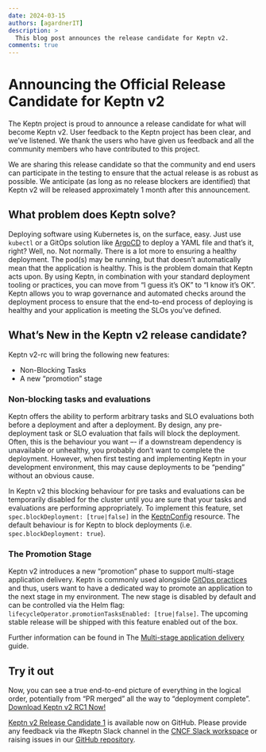 ```yaml
---
date: 2024-03-15
authors: [agardnerIT]
description: >
  This blog post announces the release candidate for Keptn v2.
comments: true
---
```


# Announcing the Official Release Candidate for Keptn v2

The Keptn project is proud to announce a release candidate for what will become Keptn v2.
User feedback to the Keptn project has been clear, and we’ve listened.
We thank the users who have given us feedback
and all the community members who have contributed to this project.

We are sharing this release candidate
so that the community and end users can participate in the testing
to ensure that the actual release is as robust as possible.
We anticipate (as long as no release blockers are identified)
that Keptn v2 will be released approximately 1 month after this announcement.

<!-- more -->

## What problem does Keptn solve?

Deploying software using Kubernetes is, on the surface, easy.
Just use `kubectl` or a GitOps solution like [ArgoCD](https://argoproj.github.io/cd/) to deploy a YAML file and that’s it, right?
Well, no.
Not normally.
There is a lot more to ensuring a healthy deployment.
The pod(s) may be running, but that doesn’t automatically mean that the application is healthy.
This is the problem domain that Keptn acts upon.
By using Keptn, in combination with your standard
deployment tooling or practices, you can move from “I guess it’s OK” to “I know it’s OK”.
Keptn allows you to wrap governance and automated checks around the deployment process to ensure that
the end-to-end process of deploying is healthy and your application is meeting the SLOs you’ve defined.

## What’s New in the Keptn v2 release candidate?

Keptn v2-rc will bring the following new features:

- Non-Blocking Tasks
- A new “promotion” stage

### Non-blocking tasks and evaluations

Keptn offers the ability to perform arbitrary tasks and SLO evaluations both before a deployment and after a deployment.
By design, any pre-deployment task or SLO evaluation that fails will block the deployment.
Often, this is the behaviour you want –- if a downstream dependency is unavailable or unhealthy,
you probably don’t want to complete the deployment.
However, when first testing and implementing Keptn in your development environment,
this may cause deployments to be “pending” without an obvious cause.

In Keptn v2 this blocking behaviour for pre tasks and evaluations can be temporarily disabled for the cluster
until you are sure that your tasks and evaluations are performing appropriately.
To implement this feature, set `spec.blockDeployment: [true|false]` in the
[KeptnConfig](../../docs/reference/crd-reference/config.md) resource.
The default behaviour is for Keptn to block deployments (i.e. `spec.blockDeployment: true`).

### The Promotion Stage

Keptn v2 introduces a new “promotion” phase
to support multi-stage application delivery.
Keptn is commonly used alongside [GitOps practices](https://opengitops.dev/) and thus,
users want to have a dedicated way to promote an application to the next stage in my environment.
The new stage is disabled by default and can be controlled via the Helm flag:
`lifecycleOperator.promotionTasksEnabled: [true|false]`.
The upcoming stable release will be shipped with this feature enabled out of the box.

Further information can be found in
The
[Multi-stage application delivery](../../docs/guides/multi-stage-application-delivery.md)
guide.

## Try it out

Now, you can see a true end-to-end picture of everything in the logical order,
potentially from “PR merged” all the way to “deployment complete”.
[Download Keptn v2 RC1 Now!](https://artifacthub.io/packages/helm/lifecycle-toolkit/keptn)

[Keptn v2 Release Candidate 1](https://github.com/keptn/lifecycle-toolkit/releases) is available now on GitHub.
Please provide any feedback via the #keptn Slack channel in the
[CNCF Slack workspace](https://communityinviter.com/apps/cloud-native/cncf) or raising issues in our
[GitHub repository](https://github.com/keptn/lifecycle-toolkit/issues).
